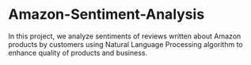 # Amazon-Sentiment-Analysis
In this project, we analyze sentiments of reviews written about Amazon products by customers using Natural Language Processing algorithm to enhance quality of products and business.
